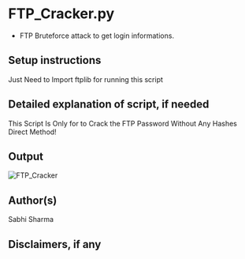 # FTP_Cracker.py

- FTP Bruteforce attack to get login informations.

## Setup instructions

Just Need to Import ftplib for running this script

## Detailed explanation of script, if needed

This Script Is Only for to Crack the FTP Password Without Any Hashes Direct Method!

## Output

![FTP_Cracker](https://github.com/avinashkranjan/Pentesting-and-Hacking-Scripts/assets/100849696/f50486aa-12c1-48e3-a7c3-e8b3065dd81b)

## Author(s)

Sabhi Sharma

## Disclaimers, if any
